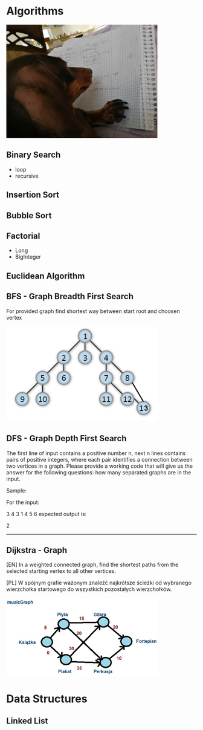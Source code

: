 # Algorithms

 <img src="/images/jamnik.jpg" width="400" > 

## Binary Search
 
- loop
- recursive

## Insertion Sort

## Bubble Sort

## Factorial

- Long 
- BigInteger

## Euclidean Algorithm


## BFS - Graph Breadth First Search

For provided graph find shortest way between start root and choosen vertex

 <img src="/images/undirectedGraph.png" width="400" > 


## DFS - Graph Depth First Search 

The first line of input contains a positive number n, next n lines contains pairs of positive integers, where each pair identifies a connection between two vertices in a graph. Please provide a working code that will give us the answer for the following questions: how many separated graphs are in the input.

Sample:

For the input:

3
4 3
1 4
5 6
expected output is:

2

------------------------------------------------------------

## Dijkstra - Graph

[EN] In a weighted connected graph, find the shortest paths from the selected starting vertex to all other vertices.

[PL] W spójnym grafie ważonym znaleźć najkrótsze ścieżki od wybranego wierzchołka startowego do wszystkich pozostałych wierzchołków.


 <img src="/images/musicGraph.jpg" width="400" > 

# Data Structures

## Linked List

